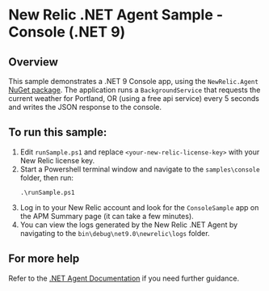 # New Relic .NET Agent Sample - Console (.NET 9)

## Overview
This sample demonstrates a .NET 9 Console app, using the `NewRelic.Agent` [NuGet package](https://www.nuget.org/packages/NewRelic.Agent). The application runs a `BackgroundService` that requests the current weather for Portland, OR (using a free api service) every 5 seconds and writes the  JSON response to the console. 

## To run this sample:
1. Edit `runSample.ps1` and replace `<your-new-relic-license-key>` with your New Relic license key.
2. Start a Powershell terminal window and navigate to the `samples\console` folder, then run:
    ```
    .\runSample.ps1
    ```
3. Log in to your New Relic account and look for the `ConsoleSample` app on the APM Summary page (it can take a few minutes).
4. You can view the logs generated by the New Relic .NET Agent by navigating to the `bin\debug\net9.0\newrelic\logs` folder.

## For more help
Refer to the [.NET Agent Documentation](https://docs.newrelic.com/install/dotnet) if you need further guidance.
